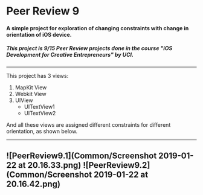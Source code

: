 # Peer Review 9
#### A simple project for exploration of changing constraints with change in orientation of iOS device.
##### This project is 9/15 Peer Review projects done in the course \"iOS Development for Creative Entrepreneurs\" by UCI.
---
This project has 3 views:

1. MapKit View
2. Webkit View
3. UIView
	* UITextView1
	* UITextView2

And all these views are assigned different constraints for different orientation, as shown below.

___

![PeerReview9.1](Common/Screenshot 2019-01-22 at 20.16.33.png)
![PeerReview9.2](Common/Screenshot 2019-01-22 at 20.16.42.png)
---